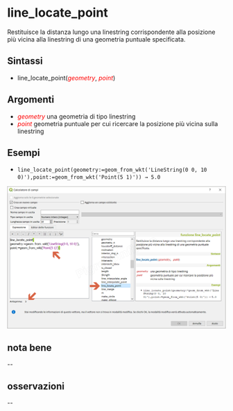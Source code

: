 # line_locate_point

Restituisce la distanza lungo una linestring corrispondente alla posizione più vicina alla linestring di una geometria puntuale specificata.

## Sintassi

- line_locate_point(_<span style="color:red;">geometry</span>_, _<span style="color:red;">point</span>_)

## Argomenti

* _<span style="color:red;">geometry</span>_ una geometria di tipo linestring
* _<span style="color:red;">point</span>_ geometria puntuale per cui ricercare la posizione più vicina sulla linestring

## Esempi

* `line_locate_point(geometry:=geom_from_wkt('LineString(0 0, 10 0)'),point:=geom_from_wkt('Point(5 1)')) → 5.0`

![](../../img/geometria/line_locate_point/line_locate_point1.png)

## nota bene

--

## osservazioni

--

